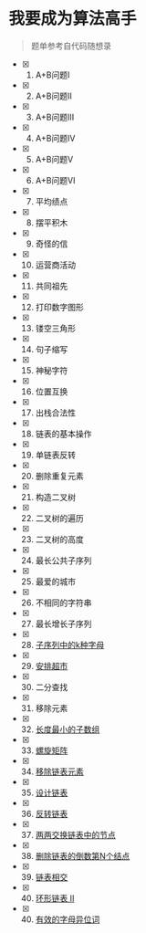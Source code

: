 # 我要成为算法高手
 >题单参考自代码随想录
- [X] 1. A+B问题Ⅰ
- [x] 2. A+B问题Ⅱ
- [X] 3. A+B问题Ⅲ
- [X] 4. A+B问题Ⅳ
- [X] 5. A+B问题Ⅴ
- [X] 6. A+B问题Ⅵ
- [X] 7. 平均绩点
- [X] 8. 摆平积木
- [X] 9. 奇怪的信
- [X] 10. 运营商活动
- [X] 11. 共同祖先
- [X] 12. 打印数字图形
- [X] 13. 镂空三角形
- [X] 14. 句子缩写
- [X] 15. 神秘字符
- [X] 16. 位置互换
- [X] 17. 出栈合法性
- [X] 18. 链表的基本操作
- [X] 19. 单链表反转
- [X] 20. 删除重复元素
- [X] 21. 构造二叉树
- [X] 22. 二叉树的遍历
- [X] 23. 二叉树的高度
- [X] 24. 最长公共子序列
- [X] 25. 最爱的城市
- [X] 26. 不相同的字符串
- [X] 27. 最长增长子序列
- [X] 28. [子序列中的k种字母](./日刷/4月30日/子序列中的k种字母/题解.md)
- [X] 29. [安排超市](./日刷/5月3日/安排超市/题解.md)
- [X] 30. 二分查找
- [X] 31. 移除元素
- [X] 32. [长度最小的子数组](./分类/数组/长度最小的子数组/题解.md)
- [X] 33. [螺旋矩阵](./分类/数组/螺旋矩阵/题解.md)
- [X] 34. [移除链表元素](https://leetcode.cn/problems/remove-linked-list-elements/description/)
- [X] 35. [设计链表](https://leetcode.cn/problems/design-linked-list/description/)
- [X] 36. [反转链表](https://leetcode.cn/problems/reverse-linked-list/description/)
- [X] 37. [两两交换链表中的节点](https://leetcode.cn/problems/swap-nodes-in-pairs/description/)
- [X] 38. [删除链表的倒数第N个结点](https://leetcode.cn/problems/swap-nodes-in-pairs/description/)
- [X] 39. [链表相交](https://leetcode.cn/problems/intersection-of-two-linked-lists-lcci/description/)
- [X] 40. [环形链表 II](https://leetcode.cn/problems/linked-list-cycle-ii/description/)
- [X] 40. [有效的字母异位词](https://leetcode.cn/problems/valid-anagram/description/)



